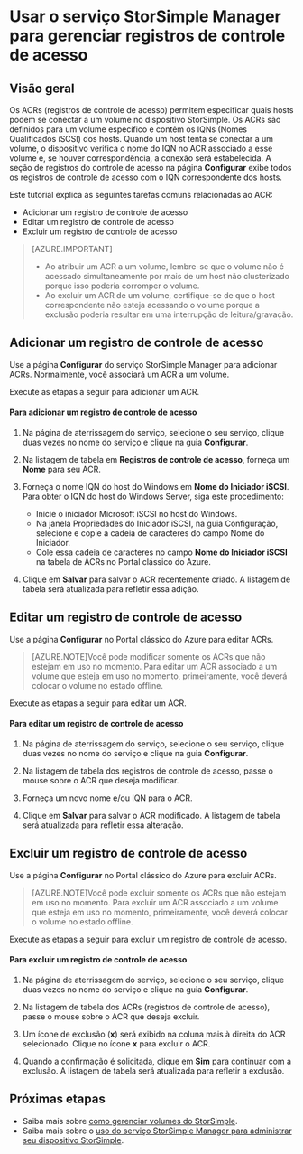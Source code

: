 <properties 
   pageTitle="Gerenciar registros de controle de acesso no StorSimple | Microsoft Azure"
   description="Descreve como usar os ACRs (registros de controle de acesso) para determinar quais hosts podem se conectar a um volume no dispositivo StorSimple."
   services="storsimple"
   documentationCenter=""
   authors="alkohli"
   manager="carolz"
   editor="" />
<tags 
   ms.service="storsimple"
   ms.devlang="na"
   ms.topic="article"
   ms.tgt_pltfrm="na"
   ms.workload="na"
   ms.date="12/02/2015"
   ms.author="alkohli" />

# Usar o serviço StorSimple Manager para gerenciar registros de controle de acesso

## Visão geral

Os ACRs (registros de controle de acesso) permitem especificar quais hosts podem se conectar a um volume no dispositivo StorSimple. Os ACRs são definidos para um volume específico e contêm os IQNs (Nomes Qualificados iSCSI) dos hosts. Quando um host tenta se conectar a um volume, o dispositivo verifica o nome do IQN no ACR associado a esse volume e, se houver correspondência, a conexão será estabelecida. A seção de registros do controle de acesso na página **Configurar** exibe todos os registros de controle de acesso com o IQN correspondente dos hosts.

Este tutorial explica as seguintes tarefas comuns relacionadas ao ACR:

- Adicionar um registro de controle de acesso 
- Editar um registro de controle de acesso 
- Excluir um registro de controle de acesso 

> [AZURE.IMPORTANT]
> 
> - Ao atribuir um ACR a um volume, lembre-se que o volume não é acessado simultaneamente por mais de um host não clusterizado porque isso poderia corromper o volume. 
> - Ao excluir um ACR de um volume, certifique-se de que o host correspondente não esteja acessando o volume porque a exclusão poderia resultar em uma interrupção de leitura/gravação.

## Adicionar um registro de controle de acesso

Use a página **Configurar** do serviço StorSimple Manager para adicionar ACRs. Normalmente, você associará um ACR a um volume.

Execute as etapas a seguir para adicionar um ACR.

#### Para adicionar um registro de controle de acesso

1. Na página de aterrissagem do serviço, selecione o seu serviço, clique duas vezes no nome do serviço e clique na guia **Configurar**.

2. Na listagem de tabela em **Registros de controle de acesso**, forneça um **Nome** para seu ACR.

3. Forneça o nome IQN do host do Windows em **Nome do Iniciador iSCSI**. Para obter o IQN do host do Windows Server, siga este procedimento:

   - Inicie o iniciador Microsoft iSCSI no host do Windows.
   - Na janela Propriedades do Iniciador iSCSI, na guia Configuração, selecione e copie a cadeia de caracteres do campo Nome do Iniciador.
   - Cole essa cadeia de caracteres no campo **Nome do Iniciador iSCSI** na tabela de ACRs no Portal clássico do Azure.

4. Clique em **Salvar** para salvar o ACR recentemente criado. A listagem de tabela será atualizada para refletir essa adição.

## Editar um registro de controle de acesso

Use a página **Configurar** no Portal clássico do Azure para editar ACRs.

> [AZURE.NOTE]Você pode modificar somente os ACRs que não estejam em uso no momento. Para editar um ACR associado a um volume que esteja em uso no momento, primeiramente, você deverá colocar o volume no estado offline.

Execute as etapas a seguir para editar um ACR.

#### Para editar um registro de controle de acesso

1. Na página de aterrissagem do serviço, selecione o seu serviço, clique duas vezes no nome do serviço e clique na guia **Configurar**.

2. Na listagem de tabela dos registros de controle de acesso, passe o mouse sobre o ACR que deseja modificar.

3. Forneça um novo nome e/ou IQN para o ACR.

4. Clique em **Salvar** para salvar o ACR modificado. A listagem de tabela será atualizada para refletir essa alteração.

## Excluir um registro de controle de acesso

Use a página **Configurar** no Portal clássico do Azure para excluir ACRs.

> [AZURE.NOTE]Você pode excluir somente os ACRs que não estejam em uso no momento. Para excluir um ACR associado a um volume que esteja em uso no momento, primeiramente, você deverá colocar o volume no estado offline.

Execute as etapas a seguir para excluir um registro de controle de acesso.

#### Para excluir um registro de controle de acesso

1. Na página de aterrissagem do serviço, selecione o seu serviço, clique duas vezes no nome do serviço e clique na guia **Configurar**.

2. Na listagem de tabela dos ACRs (registros de controle de acesso), passe o mouse sobre o ACR que deseja excluir.

3. Um ícone de exclusão (**x**) será exibido na coluna mais à direita do ACR selecionado. Clique no ícone **x** para excluir o ACR.

4. Quando a confirmação é solicitada, clique em **Sim** para continuar com a exclusão. A listagem de tabela será atualizada para refletir a exclusão.

## Próximas etapas

- Saiba mais sobre [como gerenciar volumes do StorSimple](storsimple-manage-volumes.md).
- Saiba mais sobre o [uso do serviço StorSimple Manager para administrar seu dispositivo StorSimple](storsimple-manager-service-administration.md).
 

<!---HONumber=AcomDC_1203_2015-->